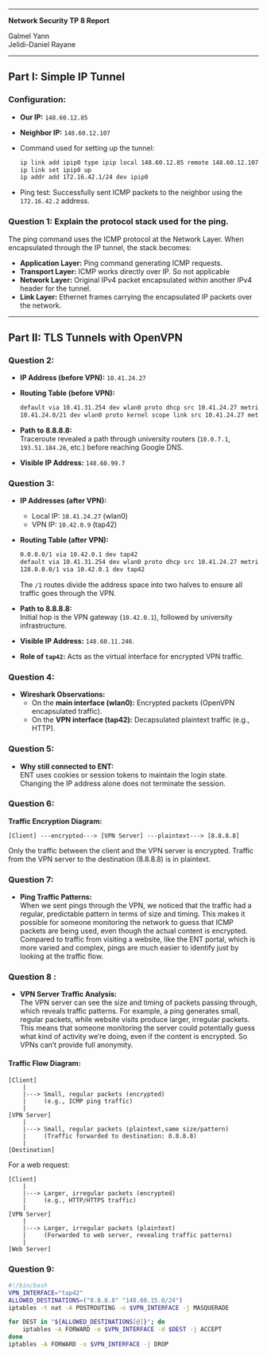 
---

**Network Security TP 8 Report**


Galmel Yann  
Jelidi-Daniel Rayane

---

## **Part I: Simple IP Tunnel**

### Configuration:

- **Our IP:** `148.60.12.85`
- **Neighbor IP:** `148.60.12.107`
- Command used for setting up the tunnel:
    
    ```bash
    ip link add ipip0 type ipip local 148.60.12.85 remote 148.60.12.107
    ip link set ipip0 up
    ip addr add 172.16.42.1/24 dev ipip0
    ```
    
- Ping test: Successfully sent ICMP packets to the neighbor using the `172.16.42.2` address.

### Question 1: Explain the protocol stack used for the ping.

The ping command uses the ICMP protocol at the Network Layer. When encapsulated through the IP tunnel, the stack becomes:

- **Application Layer:** Ping command generating ICMP requests.
- **Transport Layer:** ICMP works directly over IP. So not applicable
- **Network Layer:** Original IPv4 packet encapsulated within another IPv4 header for the tunnel.
- **Link Layer:** Ethernet frames carrying the encapsulated IP packets over the network.

---

## **Part II: TLS Tunnels with OpenVPN**

### Question 2:

- **IP Address (before VPN):** `10.41.24.27`
- **Routing Table (before VPN):**
    
    ```bash
    default via 10.41.31.254 dev wlan0 proto dhcp src 10.41.24.27 metric 600  
    10.41.24.0/21 dev wlan0 proto kernel scope link src 10.41.24.27 metric 600
    ```
    
- **Path to 8.8.8.8:**  
    Traceroute revealed a path through university routers (`10.0.7.1`, `193.51.184.26`, etc.) before reaching Google DNS.
- **Visible IP Address:** `148.60.99.7`

### Question 3:

- **IP Addresses (after VPN):**
    
    - Local IP: `10.41.24.27` (wlan0)
    - VPN IP: `10.42.0.9` (tap42)
- **Routing Table (after VPN):**
    
    ```bash
    0.0.0.0/1 via 10.42.0.1 dev tap42  
    default via 10.41.31.254 dev wlan0 proto dhcp src 10.41.24.27 metric 600  
    128.0.0.0/1 via 10.42.0.1 dev tap42  
    ```
    
    The `/1` routes divide the address space into two halves to ensure all traffic goes through the VPN.
    
- **Path to 8.8.8.8:**  
    Initial hop is the VPN gateway (`10.42.0.1`), followed by university infrastructure.
    
- **Visible IP Address:** `148.60.11.246`.
    
- **Role of `tap42`:** Acts as the virtual interface for encrypted VPN traffic.
    

### Question 4:

- **Wireshark Observations:**
    - On the **main interface (wlan0):** Encrypted packets (OpenVPN encapsulated traffic).
    - On the **VPN interface (tap42):** Decapsulated plaintext traffic (e.g., HTTP).

### Question 5:

- **Why still connected to ENT:**  
    ENT uses cookies or session tokens to maintain the login state. Changing the IP address alone does not terminate the session.

### Question 6:

**Traffic Encryption Diagram:**

```
[Client] ---encrypted---> [VPN Server] ---plaintext---> [8.8.8.8]
```

Only the traffic between the client and the VPN server is encrypted. Traffic from the VPN server to the destination (8.8.8.8) is in plaintext.

### Question 7:

- **Ping Traffic Patterns:**  
    When we sent pings through the VPN, we noticed that the traffic had a regular, predictable pattern in terms of size and timing. This makes it possible for someone monitoring the network to guess that ICMP packets are being used, even though the actual content is encrypted. Compared to traffic from visiting a website, like the ENT portal, which is more varied and complex, pings are much easier to identify just by looking at the traffic flow.

### Question 8 :

- **VPN Server Traffic Analysis:**  
    The VPN server can see the size and timing of packets passing through, which reveals traffic patterns. For example, a ping generates small, regular packets, while website visits produce larger, irregular packets. This means that someone monitoring the server could potentially guess what kind of activity we’re doing, even if the content is encrypted. So VPNs can’t provide full anonymity.

#### Traffic Flow Diagram:

```
[Client]
    |
    |---> Small, regular packets (encrypted)
    |     (e.g., ICMP ping traffic)
    |
[VPN Server]
    |
    |---> Small, regular packets (plaintext,same size/pattern)
    |     (Traffic forwarded to destination: 8.8.8.8)
    |
[Destination]
```

For a web request:

```
[Client]
    |
    |---> Larger, irregular packets (encrypted)
    |     (e.g., HTTP/HTTPS traffic)
    |
[VPN Server]
    |
    |---> Larger, irregular packets (plaintext)
    |     (Forwarded to web server, revealing traffic patterns)
    |
[Web Server]
```

### Question 9:
```bash
#!/bin/bash
VPN_INTERFACE="tap42"
ALLOWED_DESTINATIONS=("8.8.8.8" "148.60.15.0/24")
iptables -t nat -A POSTROUTING -o $VPN_INTERFACE -j MASQUERADE

for DEST in "${ALLOWED_DESTINATIONS[@]}"; do
    iptables -A FORWARD -o $VPN_INTERFACE -d $DEST -j ACCEPT
done
iptables -A FORWARD -o $VPN_INTERFACE -j DROP
```